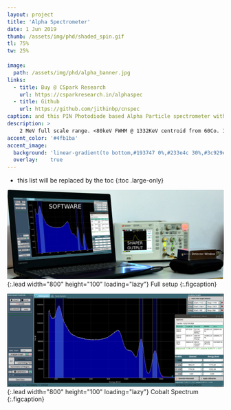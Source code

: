 ```yaml
---
layout: project
title: 'Alpha Spectrometer'
date: 1 Jun 2019
thumb: /assets/img/phd/shaded_spin.gif
tl: 75%
tw: 25%

image:  
  path: /assets/img/phd/alpha_banner.jpg
links:
  - title: Buy @ CSpark Research
    url: https://csparkresearch.in/alphaspec
  - title: Github
    url: https://github.com/jithinbp/cnspec
caption: and this PIN Photodiode based Alpha Particle spectrometer with a small vacuum chamber
description: >
    2 MeV full scale range. <80keV FWHM @ 1332KeV centroid from 60Co. 1024 bin MCA integrated. Fully USB powered unit. 16 million counts per channel. Monitoring output for shaping amplifier. Fully featured Python software supplied open-source
accent_color: '#4fb1ba'
accent_image:
  background: 'linear-gradient(to bottom,#193747 0%,#233e4c 30%,#3c929e 50%,#d5d5d4 70%,#cdccc8 100%)'
  overlay:    true
---
```


* this list will be replaced by the toc
{:toc .large-only}

![Full-width image](/assets/img/phd/gamma_cover.jpg){:.lead width="800" height="100" loading="lazy"}
Full setup
{:.figcaption}

![Full-width image](/assets/img/phd/gamma_spectrum.png){:.lead width="800" height="100" loading="lazy"}
Cobalt Spectrum
{:.figcaption}
